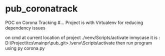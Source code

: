 # pub_coronatrack
POC on Corona Tracking
#... Project is with Virtualenv for reducing dependency issues

on cmd at current location of project ./venv/Scripts/activate
inmycase it is : D:\Project\tcs\mainpr\pub_git>.\venv\Scripts\activate
then run program using 
py corona.py

 
